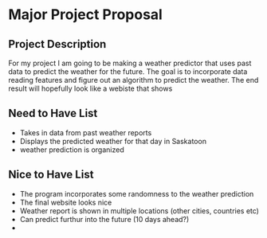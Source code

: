 # Major Project Proposal

## Project Description

For my project I am going to be making a weather predictor that uses past data to predict the weather for the future. The goal is to incorporate data reading features and figure out an algorithm to predict the weather. The end result will hopefully look like a webiste that shows 

## Need to Have List

- Takes in data from past weather reports
- Displays the predicted weather for that day in Saskatoon
- weather prediction is organized 

## Nice to Have List

- The program incorporates some randomness to the weather prediction 
- The final website looks nice 
- Weather report is shown in multiple locations (other cities, countries etc)
- Can predict furthur into the future (10 days ahead?)
-

